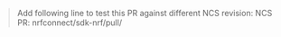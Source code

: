 
> Add following line to test this PR against different NCS revision:
> NCS PR: nrfconnect/sdk-nrf/pull/<PR ID>
